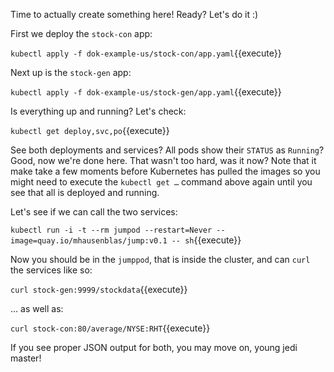 Time to actually create something here! Ready? Let's do it :)

First we deploy the `stock-con` app:

`kubectl apply -f dok-example-us/stock-con/app.yaml`{{execute}}

Next up is the `stock-gen` app:

`kubectl apply -f dok-example-us/stock-gen/app.yaml`{{execute}}

Is everything up and running? Let's check:

`kubectl get deploy,svc,po`{{execute}}

See both deployments and services? All pods show their `STATUS` as `Running`? Good, now we're done here. That wasn't too hard, was it now? Note that it make take a few moments before Kubernetes has pulled the images so you might need to execute the `kubectl get …` command above again until you see that all is deployed and running.

Let's see if we can call the two services:

`kubectl run -i -t --rm jumpod --restart=Never --image=quay.io/mhausenblas/jump:v0.1 -- sh`{{execute}}

Now you should be in the `jumppod`, that is inside the cluster, and can `curl` the services like so:

`curl stock-gen:9999/stockdata`{{execute}}

… as well as:

`curl stock-con:80/average/NYSE:RHT`{{execute}}

If you see proper JSON output for both, you may move on, young jedi master!